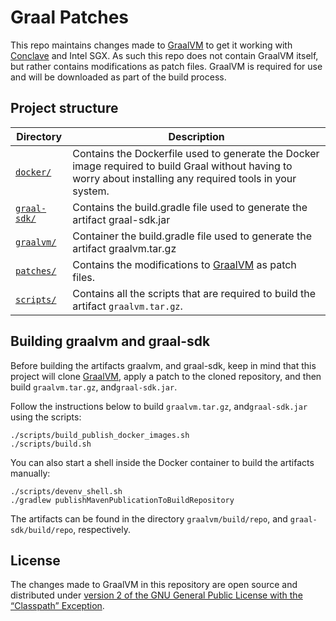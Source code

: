 # Graal Patches
This repo maintains changes made to [GraalVM](https://github.com/oracle/graal) to get it working with 
[Conclave](https://github.com/R3Conclave/conclave-sdk) and Intel SGX. As such this repo does not contain GraalVM 
itself, but rather contains modifications as patch files. GraalVM is required for use and will be downloaded as part 
of the build process.

## Project structure
| Directory                 | Description                                                                                                                                                   |
|---------------------------|---------------------------------------------------------------------------------------------------------------------------------------------------------------|
| [`docker/`](docker)       | Contains the Dockerfile used to generate the Docker image required to build Graal without having to worry about installing any required tools in your system. |
| [`graal-sdk/`](graal-sdk) | Contains the build.gradle file used to generate the artifact graal-sdk.jar                                                                                    |
| [`graalvm/`](graalvm)     | Container the build.gradle file used to generate the artifact graalvm.tar.gz                                                                                  |
| [`patches/`](patches)     | Contains the modifications to [GraalVM](https://github.com/oracle/graal) as patch files.                                                                      |
| [`scripts/`](scripts)     | Contains all the scripts that are required to build the artifact `graalvm.tar.gz`.                                                                            |

## Building graalvm and graal-sdk
Before building the artifacts graalvm, and graal-sdk, keep in mind that this project will clone [GraalVM](https://github.com/oracle/graal), 
apply a patch to the cloned repository, and then build `graalvm.tar.gz`, and`graal-sdk.jar`.

Follow the instructions below to build `graalvm.tar.gz`, and`graal-sdk.jar` using the scripts:
```
./scripts/build_publish_docker_images.sh
./scripts/build.sh
```

You can also start a shell inside the Docker container to build the artifacts manually:
```
./scripts/devenv_shell.sh
./gradlew publishMavenPublicationToBuildRepository
```

The artifacts can be found in the directory `graalvm/build/repo`, and `graal-sdk/build/repo`, respectively.

## License
The changes made to GraalVM in this repository are open source and distributed under [version 2 of the GNU General 
Public License with the “Classpath” Exception](LICENSE).

